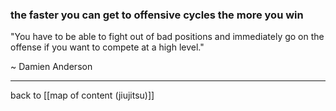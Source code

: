 ### the faster you can get to offensive cycles the more you win

"You have to be able to fight out of bad positions and immediately go on the offense if you want to compete at a high level."

~ Damien Anderson

---

back to [[map of content (jiujitsu)]]